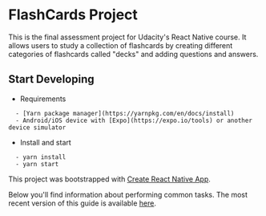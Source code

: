# FlashCards Project

This is the final assessment project for Udacity's React Native course. It allows users to study a collection of flashcards by creating different categories of flashcards called "decks" and adding questions and answers.

## Start Developing

* Requirements
```
  - [Yarn package manager](https://yarnpkg.com/en/docs/install)
  - Android/iOS device with [Expo](https://expo.io/tools) or another device simulator
```

* Install and start
```
  - yarn install
  - yarn start
```

This project was bootstrapped with [Create React Native App](https://github.com/react-community/create-react-native-app).

Below you'll find information about performing common tasks. The most recent version of this guide is available [here](https://github.com/react-community/create-react-native-app/blob/master/react-native-scripts/template/README.md).

